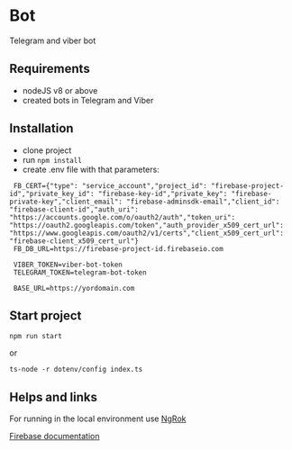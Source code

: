 # Bot

Telegram and viber bot

## Requirements

- nodeJS v8 or above
- created bots іn Telegram and Viber 

## Installation

- clone project
- run `npm install`
- create .env file with that parameters:
```
 FB_CERT={"type": "service_account","project_id": "firebase-project-id","private_key_id": "firebase-key-id","private_key": "firebase-private-key","client_email": "firebase-adminsdk-email","client_id": "firebase-client-id","auth_uri": "https://accounts.google.com/o/oauth2/auth","token_uri": "https://oauth2.googleapis.com/token","auth_provider_x509_cert_url": "https://www.googleapis.com/oauth2/v1/certs","client_x509_cert_url": "firebase-client_x509_cert_url"}
 FB_DB_URL=https://firebase-project-id.firebaseio.com
 
 VIBER_TOKEN=viber-bot-token
 TELEGRAM_TOKEN=telegram-bot-token
 
 BASE_URL=https://yordomain.com
 ```

## Start project

`npm run start` 

or

`ts-node -r dotenv/config index.ts`

## Helps and links

For running in the local environment use [NgRok](https://developers.viber.com/blog/2017/05/24/test-your-bots-locally)

[Firebase documentation](https://firebase.google.com/docs/admin/setup)
